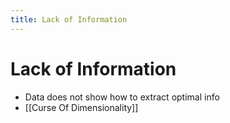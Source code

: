 ```yaml
---
title: Lack of Information
---
```


# Lack of Information
- Data does not show how to extract optimal info
- [[Curse Of Dimensionality]]




















































































